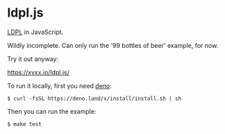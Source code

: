 # ldpl.js

[LDPL] in JavaScript.

Wildly incomplete. Can only run the '99 bottles of beer' example, for now.

Try it out anyway:

https://xvxx.io/ldpl.js/

To run it locally, first you need [deno]:

    $ curl -fsSL https://deno.land/x/install/install.sh | sh

Then you can run the example:

    $ make test

[ldpl]: https://www.ldpl-lang.org/
[deno]: https://deno.land
